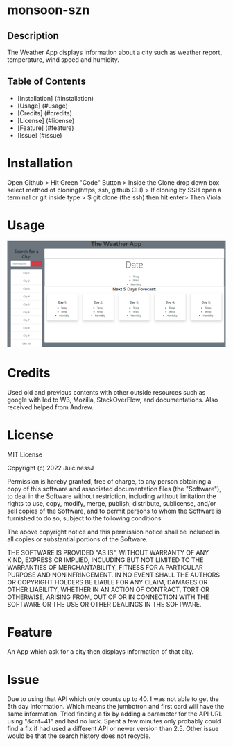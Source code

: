 # monsoon-szn

## Description

The Weather App displays information about a city such as weather report, temperature, wind speed and humidity.

## Table of Contents

- [Installation] (#installation)
- [Usage] (#usage)
- [Credits] (#credits)
- [License] (#license)
- [Feature] (#feature)
- [Issue] (#issue)

# Installation

Open Github > Hit Green "Code" Button > Inside the Clone drop down box select method of cloning(https, ssh, github CLI) > If cloning by SSH open a terminal or git inside type > $ git clone (the ssh) then hit enter> Then Viola

# Usage

![group](./assets/img/Capture.PNG)

# Credits

Used old and previous contents with other outside resources such as google with led to W3, Mozilla, StackOverFlow, and documentations. Also received helped from Andrew.

# License

MIT License

Copyright (c) 2022 JuicinessJ

Permission is hereby granted, free of charge, to any person obtaining a copy
of this software and associated documentation files (the "Software"), to deal
in the Software without restriction, including without limitation the rights
to use, copy, modify, merge, publish, distribute, sublicense, and/or sell
copies of the Software, and to permit persons to whom the Software is
furnished to do so, subject to the following conditions:

The above copyright notice and this permission notice shall be included in all
copies or substantial portions of the Software.

THE SOFTWARE IS PROVIDED "AS IS", WITHOUT WARRANTY OF ANY KIND, EXPRESS OR
IMPLIED, INCLUDING BUT NOT LIMITED TO THE WARRANTIES OF MERCHANTABILITY,
FITNESS FOR A PARTICULAR PURPOSE AND NONINFRINGEMENT. IN NO EVENT SHALL THE
AUTHORS OR COPYRIGHT HOLDERS BE LIABLE FOR ANY CLAIM, DAMAGES OR OTHER
LIABILITY, WHETHER IN AN ACTION OF CONTRACT, TORT OR OTHERWISE, ARISING FROM,
OUT OF OR IN CONNECTION WITH THE SOFTWARE OR THE USE OR OTHER DEALINGS IN THE
SOFTWARE.

# Feature

An App which ask for a city then displays information of that city.

# Issue

Due to using that API which only counts up to 40. I was not able to get the 5th day information. Which means the jumbotron and first card will have the same information. Tried finding a fix by adding a parameter for the API URL using "&cnt=41" and had no luck. Spent a few minutes only probably could find a fix if had used a different API or newer version than 2.5.
Other issue would be that the search history does not recycle.